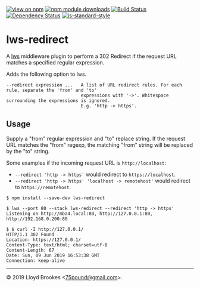 [![view on npm](https://img.shields.io/npm/v/lws-redirect.svg)](https://www.npmjs.org/package/lws-redirect)
[![npm module downloads](https://img.shields.io/npm/dt/lws-redirect.svg)](https://www.npmjs.org/package/lws-redirect)
[![Build Status](https://travis-ci.org/lwsjs/redirect.svg?branch=master)](https://travis-ci.org/lwsjs/redirect)
[![Dependency Status](https://badgen.net/david/dep/lwsjs/redirect)](https://david-dm.org/lwsjs/redirect)
[![js-standard-style](https://img.shields.io/badge/code%20style-standard-brightgreen.svg)](https://github.com/feross/standard)

# lws-redirect

A [lws](https://github.com/lwsjs/lws) middleware plugin to perform a 302 Redirect if the request URL matches a specified regular expression.

Adds the following option to lws.

```
--redirect expression ...   A list of URL redirect rules. For each rule, separate the 'from' and 'to'
                            expressions with '->'. Whitespace surrounding the expressions is ignored.
                            E.g. 'http -> https'.
```

## Usage

Supply a "from" regular expression and "to" replace string. If the request URL matches the "from" regexp, the matching "from" string will be replaced by the "to" string.

Some examples if the incoming request URL is `http://localhost`:

* `--redirect 'http -> https'` would redirect to `https://localhost`.
* `--redirect 'http -> https' 'localhost -> remotehost'` would redirect to `https://remotehost`.

```
$ npm install --save-dev lws-redirect

$ lws --port 80 --stack lws-redirect --redirect 'http -> https'
Listening on http://mba4.local:80, http://127.0.0.1:80, http://192.168.0.200:80

$ $ curl -I http://127.0.0.1/
HTTP/1.1 302 Found
Location: https://127.0.0.1/
Content-Type: text/html; charset=utf-8
Content-Length: 67
Date: Sun, 09 Jun 2019 16:53:38 GMT
Connection: keep-alive
```

* * *

&copy; 2019 Lloyd Brookes \<75pound@gmail.com\>.
